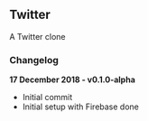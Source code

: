 ## Twitter

A Twitter clone

### Changelog
**17 December 2018 - v0.1.0-alpha**
- Initial commit
- Initial setup with Firebase done
